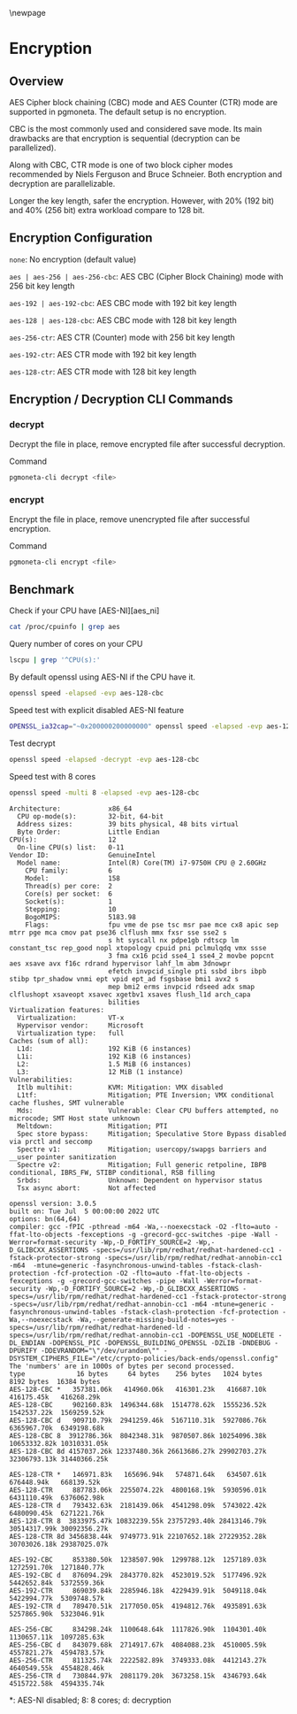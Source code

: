 \newpage

# Encryption

## Overview

AES Cipher block chaining (CBC) mode and AES Counter (CTR) mode are supported in pgmoneta. The default setup is no encryption.

CBC is the most commonly used and considered save mode. Its main drawbacks are that encryption is sequential (decryption can be parallelized).

Along with CBC, CTR mode is one of two block cipher modes recommended by Niels Ferguson and Bruce Schneier. Both encryption and decryption are parallelizable.

Longer the key length, safer the encryption. However, with 20% (192 bit) and 40% (256 bit) extra workload compare to 128 bit.

## Encryption Configuration

`none`: No encryption (default value)

`aes | aes-256 | aes-256-cbc`: AES CBC (Cipher Block Chaining) mode with 256 bit key length

`aes-192 | aes-192-cbc`: AES CBC mode with 192 bit key length

`aes-128 | aes-128-cbc`: AES CBC mode with 128 bit key length

`aes-256-ctr`: AES CTR (Counter) mode with 256 bit key length

`aes-192-ctr`: AES CTR mode with 192 bit key length

`aes-128-ctr`: AES CTR mode with 128 bit key length

## Encryption / Decryption CLI Commands

### decrypt

Decrypt the file in place, remove encrypted file after successful decryption.

Command

``` sh
pgmoneta-cli decrypt <file>
```

### encrypt

Encrypt the file in place, remove unencrypted file after successful encryption.

Command

``` sh
pgmoneta-cli encrypt <file>
```

## Benchmark

Check if your CPU have [AES-NI][aes_ni]

```sh
cat /proc/cpuinfo | grep aes
```

Query number of cores on your CPU

```sh
lscpu | grep '^CPU(s):'
```

By default openssl using AES-NI if the CPU have it.

```sh
openssl speed -elapsed -evp aes-128-cbc
```

Speed test with explicit disabled AES-NI feature

```sh
OPENSSL_ia32cap="~0x200000200000000" openssl speed -elapsed -evp aes-128-cbc
```

Test decrypt

```sh
openssl speed -elapsed -decrypt -evp aes-128-cbc
```

Speed test with 8 cores

``` sh
openssl speed -multi 8 -elapsed -evp aes-128-cbc
```

```console
Architecture:            x86_64
  CPU op-mode(s):        32-bit, 64-bit
  Address sizes:         39 bits physical, 48 bits virtual
  Byte Order:            Little Endian
CPU(s):                  12
  On-line CPU(s) list:   0-11
Vendor ID:               GenuineIntel
  Model name:            Intel(R) Core(TM) i7-9750H CPU @ 2.60GHz
    CPU family:          6
    Model:               158
    Thread(s) per core:  2
    Core(s) per socket:  6
    Socket(s):           1
    Stepping:            10
    BogoMIPS:            5183.98
    Flags:               fpu vme de pse tsc msr pae mce cx8 apic sep mtrr pge mca cmov pat pse36 clflush mmx fxsr sse sse2 s
                         s ht syscall nx pdpe1gb rdtscp lm constant_tsc rep_good nopl xtopology cpuid pni pclmulqdq vmx ssse
                         3 fma cx16 pcid sse4_1 sse4_2 movbe popcnt aes xsave avx f16c rdrand hypervisor lahf_lm abm 3dnowpr
                         efetch invpcid_single pti ssbd ibrs ibpb stibp tpr_shadow vnmi ept vpid ept_ad fsgsbase bmi1 avx2 s
                         mep bmi2 erms invpcid rdseed adx smap clflushopt xsaveopt xsavec xgetbv1 xsaves flush_l1d arch_capa
                         bilities
Virtualization features: 
  Virtualization:        VT-x
  Hypervisor vendor:     Microsoft
  Virtualization type:   full
Caches (sum of all):     
  L1d:                   192 KiB (6 instances)
  L1i:                   192 KiB (6 instances)
  L2:                    1.5 MiB (6 instances)
  L3:                    12 MiB (1 instance)
Vulnerabilities:         
  Itlb multihit:         KVM: Mitigation: VMX disabled
  L1tf:                  Mitigation; PTE Inversion; VMX conditional cache flushes, SMT vulnerable
  Mds:                   Vulnerable: Clear CPU buffers attempted, no microcode; SMT Host state unknown
  Meltdown:              Mitigation; PTI
  Spec store bypass:     Mitigation; Speculative Store Bypass disabled via prctl and seccomp
  Spectre v1:            Mitigation; usercopy/swapgs barriers and __user pointer sanitization
  Spectre v2:            Mitigation; Full generic retpoline, IBPB conditional, IBRS_FW, STIBP conditional, RSB filling
  Srbds:                 Unknown: Dependent on hypervisor status
  Tsx async abort:       Not affected

openssl version: 3.0.5
built on: Tue Jul  5 00:00:00 2022 UTC
options: bn(64,64)
compiler: gcc -fPIC -pthread -m64 -Wa,--noexecstack -O2 -flto=auto -ffat-lto-objects -fexceptions -g -grecord-gcc-switches -pipe -Wall -Werror=format-security -Wp,-D_FORTIFY_SOURCE=2 -Wp,-D_GLIBCXX_ASSERTIONS -specs=/usr/lib/rpm/redhat/redhat-hardened-cc1 -fstack-protector-strong -specs=/usr/lib/rpm/redhat/redhat-annobin-cc1  -m64  -mtune=generic -fasynchronous-unwind-tables -fstack-clash-protection -fcf-protection -O2 -flto=auto -ffat-lto-objects -fexceptions -g -grecord-gcc-switches -pipe -Wall -Werror=format-security -Wp,-D_FORTIFY_SOURCE=2 -Wp,-D_GLIBCXX_ASSERTIONS -specs=/usr/lib/rpm/redhat/redhat-hardened-cc1 -fstack-protector-strong -specs=/usr/lib/rpm/redhat/redhat-annobin-cc1 -m64 -mtune=generic -fasynchronous-unwind-tables -fstack-clash-protection -fcf-protection -Wa,--noexecstack -Wa,--generate-missing-build-notes=yes -specs=/usr/lib/rpm/redhat/redhat-hardened-ld -specs=/usr/lib/rpm/redhat/redhat-annobin-cc1 -DOPENSSL_USE_NODELETE -DL_ENDIAN -DOPENSSL_PIC -DOPENSSL_BUILDING_OPENSSL -DZLIB -DNDEBUG -DPURIFY -DDEVRANDOM="\"/dev/urandom\"" -DSYSTEM_CIPHERS_FILE="/etc/crypto-policies/back-ends/openssl.config"
The 'numbers' are in 1000s of bytes per second processed.
type             16 bytes     64 bytes    256 bytes   1024 bytes   8192 bytes  16384 bytes
AES-128-CBC *   357381.06k   414960.06k   416301.23k   416687.10k   416175.45k   416268.29k
AES-128-CBC     902160.83k  1496344.68k  1514778.62k  1555236.52k  1542537.22k  1569259.52k
AES-128-CBC d   909710.79k  2941259.46k  5167110.31k  5927086.76k  6365967.70k  6349198.68k
AES-128-CBC 8  3912786.36k  8042348.31k  9870507.86k 10254096.38k 10653332.82k 10310331.05k
AES-128-CBC 8d 4157037.26k 12337480.36k 26613686.27k 29902703.27k 32306793.13k 31440366.25k

AES-128-CTR *   146971.83k   165696.94k   574871.64k   634507.61k   676448.94k   668139.52k
AES-128-CTR     887783.06k  2255074.22k  4800168.19k  5930596.01k  6431110.49k  6376062.98k
AES-128-CTR d   793432.63k  2181439.06k  4541298.09k  5743022.42k  6480090.45k  6271221.76k
AES-128-CTR 8  3833975.47k 10832239.55k 23757293.40k 28413146.79k 30514317.99k 30092356.27k
AES-128-CTR 8d 3456838.44k  9749773.91k 22107652.18k 27229352.28k 30703026.18k 29387025.07k

AES-192-CBC     853380.50k  1238507.90k  1299788.12k  1257189.03k  1272591.70k  1271840.77k
AES-192-CBC d   876094.29k  2843770.82k  4523019.52k  5177496.92k  5442652.84k  5372559.36k
AES-192-CTR     869039.84k  2285946.18k  4229439.91k  5049118.04k  5422994.77k  5309748.57k
AES-192-CTR d   789470.51k  2177050.05k  4194812.76k  4935891.63k  5257865.90k  5323046.91k

AES-256-CBC     834298.24k  1100648.64k  1117826.90k  1104301.40k  1130657.11k  1097285.63k
AES-256-CBC d   843079.68k  2714917.67k  4084088.23k  4510005.59k  4557821.27k  4594783.57k
AES-256-CTR     811325.74k  2222582.89k  3749333.08k  4412143.27k  4640549.55k  4554828.46k
AES-256-CTR d   730844.97k  2081179.20k  3673258.15k  4346793.64k  4515722.58k  4594335.74k
```

*: AES-NI disabled; 8: 8 cores; d: decryption